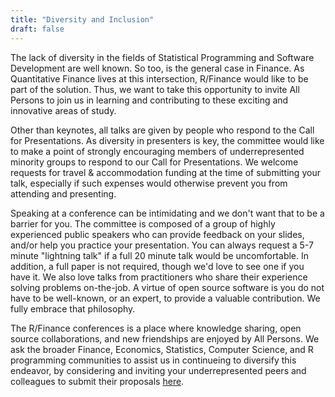 ```yaml
---
title: "Diversity and Inclusion"
draft: false
---
```


The lack of diversity in the fields of Statistical Programming and Software 
Development are well known. So too, is the general case in Finance. As 
Quantitative Finance lives at this intersection, R/Finance would like to be 
part of the solution. Thus, we want to take this opportunity to invite All 
Persons to join us in learning and contributing to these exciting and innovative 
areas of study.

Other than keynotes, all talks are given by people who respond to the Call for
Presentations. As diversity in presenters is key, the committee would like to 
make a point of strongly encouraging members of underrepresented minority groups 
to respond to our Call for Presentations. We welcome requests for travel & 
accommodation funding at the time of submitting your talk, especially if such 
expenses would otherwise prevent you from attending and presenting.

Speaking at a conference can be intimidating and we don't want that to be a 
barrier for you. The committee is composed of a group of highly experienced 
public speakers who can provide feedback on your slides, and/or help you 
practice your presentation. You can always request a 5-7 minute "lightning talk" 
if a full 20 minute talk would be uncomfortable. In addition, a full paper is 
not required, though we'd love to see one if you have it. We also love talks 
from practitioners who share their experience solving problems on-the-job. A 
virtue of open source software is you do not have to be well-known, or an 
expert, to provide a valuable contribution. We fully embrace that philosophy.

The R/Finance conferences is a place where knowledge sharing, open source 
collaborations, and new friendships are enjoyed by All Persons. We ask the 
broader Finance, Economics, Statistics, Computer Science, and R programming 
communities to assist us in continueing to diversify this endeavor, by 
considering and inviting your underrepresented peers and colleagues to submit their 
proposals [here](http://uic.cvent.com/d/1hqrb9/4W).

